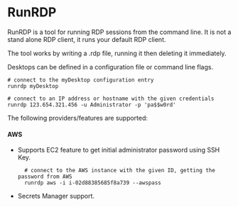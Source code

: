 # RunRDP
RunRDP is a tool for running RDP sessions from the command line. It is not a stand alone RDP client, it runs your default RDP client.

The tool works by writing a .rdp file, running it then deleting it immediately.

Desktops can be defined in a configuration file or command line flags.
    
    # connect to the myDesktop configuration entry
    runrdp myDesktop
    
    # connect to an IP address or hostname with the given credentials
    runrdp 123.654.321.456 -u Administrator -p 'pa$$w0rd'

The following providers/features are supported:
#### AWS
* Supports EC2 feature to get initial administrator password using SSH Key.

        
        # connect to the AWS instance with the given ID, getting the password from AWS
        runrdp aws -i i-02d88385685f8a739 --awspass
    
* Secrets Manager support.
